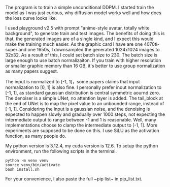 The program is to train a simple unconditional DDPM. I started train the model as I was just curious, why diffusion model works well and how does the loss curve looks like.

I used playground v2.5 with prompt "anime-style avatar, totally white background", to generate train and test images. The benefits of doing this is that, the generated images are of a single kind, and I expect this would make the training much easier. As the graphic card I have are one 4070ti-super and one 1650s, I downsampled the generated 1024x1024 images to 32x32. As a result of this, I could set batch size to 230. The batch size is large enough to use batch normalizaiton. If you train with higher resolution or smaller graphic memory than 16 GB, it's better to use group normalization as many papers suggest.

The input is normalized to [-1, 1]，some papers claims that input normalization to [0, 1] is also fine. I personally prefer inout normalization to [-1, 1], as standard gaussian distribution is central symmetric aournd zero. The denoiser is a simple UNet, no attention layer is added. The tail_block at the end of UNet is to map the pixel value to an unbounded range, instead of [-1, 1]. Considering the input is a gaussian noise, and the denoising is expected to happen slowly and gradually over 1000 steps, not expecting the intermediate output to range between -1 and 1 is reasonable. Well, many implementations choose to clamp the intermediate output to [-1, 1]. More experiments are supposed to be done on this. I use SiLU as the activation function, as many people do.

My python version is 3.12.4, my cuda version is 12.6. To setup the python environment, run the following scripts in the terminal.

~~~
python -m venv venv
source venv/bin/activate
bash install.sh
~~~

For your convenience, I also paste the full ~pip list~ in pip_list.txt.
